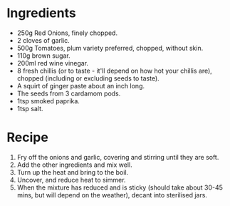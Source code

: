 # Ingredients

* 250g Red Onions, finely chopped.
* 2 cloves of garlic.
* 500g Tomatoes, plum variety preferred, chopped, without skin.
* 110g brown sugar.
* 200ml red wine vinegar.
* 8 fresh chillis (or to taste - it'll depend on how hot your chillis are), chopped (including or excluding seeds to taste).
* A squirt of ginger paste about an inch long.
* The seeds from 3 cardamom pods.
* 1tsp smoked paprika.
* 1tsp salt.

# Recipe

1. Fry off the onions and garlic, covering and stirring until they are soft.
2. Add the other ingredients and mix well.
3. Turn up the heat and bring to the boil.
4. Uncover, and reduce heat to simmer.
5. When the mixture has reduced and is sticky (should take about 30-45 mins, but will depend on the weather), decant into sterilised jars.
